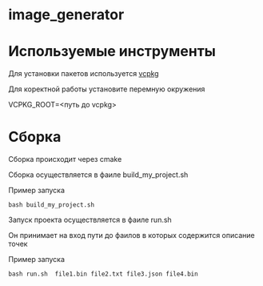 # image_generator

# Используемые инструменты

Для установки пакетов используется [vcpkg](https://vcpkg.io/en/)

Для коректной работы установите перемную окружения

VCPKG_ROOT=<путь до vcpkg>

# Сборка

Сборка происходит через cmake

Сборка осуществляется в фаиле build_my_project.sh

Пример запуска
```shell
bash build_my_project.sh

```

Запуск проекта осуществляется в фаиле run.sh

Он принимает на вход пути до фаилов в которых содержится описание точек

Пример запуска
```shell
bash run.sh  file1.bin file2.txt file3.json file4.bin

```
